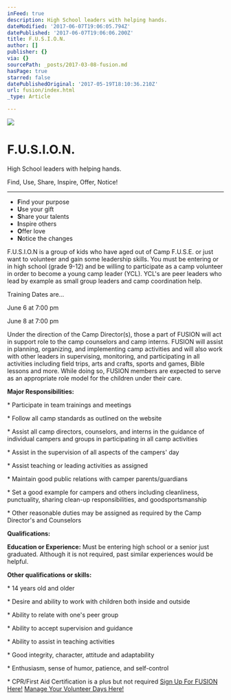```yaml
---
inFeed: true
description: High School leaders with helping hands.
dateModified: '2017-06-07T19:06:05.794Z'
datePublished: '2017-06-07T19:06:06.200Z'
title: F.U.S.I.O.N.
author: []
publisher: {}
via: {}
sourcePath: _posts/2017-03-08-fusion.md
hasPage: true
starred: false
datePublishedOriginal: '2017-05-19T18:10:36.210Z'
url: fusion/index.html
_type: Article

---
```

![](https://the-grid-user-content.s3-us-west-2.amazonaws.com/83b18998-f29b-46a2-b1e4-fff582ce56bf.jpg)

# F.U.S.I.O.N.

High School leaders with helping hands.

Find, Use, Share, Inspire, Offer, Notice!

---

* **F**ind your purpose
* **U**se your gift
* **S**hare your talents
* **I**nspire others
* **O**ffer love
* **N**otice the changes

F.U.S.I.O.N is a group of kids who have aged out of Camp F.U.S.E. or just want to volunteer and gain some leadership skills. You must be entering or in high school (grade 9-12) and be willing to participate as a camp volunteer in order to become a young camp leader (YCL). YCL's are peer leaders who lead by example as small group leaders and camp coordination help.

Training Dates are...

June 6 at 7:00 pm

June 8 at 7:00 pm

Under the direction of the Camp Director(s), those a part of FUSION will act in support role to the camp counselors and camp interns. FUSION will assist in planning, organizing, and implementing camp activities and will also work with other leaders in supervising, monitoring, and participating in all activities including field trips, arts and crafts, sports and games, Bible lessons and more. While doing so, FUSION members are expected to serve as an appropriate role model for the children under their care.

**Major Responsibilities:**

\* Participate in team trainings and meetings

\* Follow all camp standards as outlined on the website

\* Assist all camp directors, counselors, and interns in the guidance of individual campers and groups in participating in all camp activities

\* Assist in the supervision of all aspects of the campers' day

\* Assist teaching or leading activities as assigned

\* Maintain good public relations with camper parents/guardians

\* Set a good example for campers and others including cleanliness, punctuality, sharing clean-up responsibilities, and goodsportsmanship

\* Other reasonable duties may be assigned as required by the Camp Director's and Counselors

**Qualifications:**

**Education or Experience:** Must be entering high school or a senior just graduated. Although it is not required, past similar experiences would be helpful.

**Other qualifications or skills:**

\* 14 years old and older

\* Desire and ability to work with children both inside and outside

\* Ability to relate with one's peer group

\* Ability to accept supervision and guidance

\* Ability to assist in teaching activities

\* Good integrity, character, attitude and adaptability

\* Enthusiasm, sense of humor, patience, and self-control

\* CPR/First Aid Certification is a plus but not required
[Sign Up For FUSION Here!][0]
[Manage Your Volunteer Days Here!][1]

[0]: https://renovationcommunity.easytitheplus.com/external/form/7236b7e0-8540-4686-8f32-6444029b3bb3
[1]: http://www.signupgenius.com/go/5080f4daead2da5f94-camp1